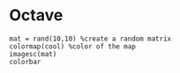 # Octave

```
mat = rand(10,10) %create a random matrix
colormap(cool) %color of the map
imagesc(mat)
colorbar
```

